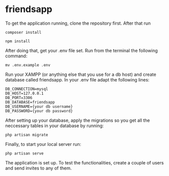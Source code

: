 # friendsapp

To get the application running, clone the repository first.
After that run
```
composer install
```

```
npm install
```

After doing that, get your .env file set. Run from the terminal the following command:
```
mv .env.example .env
```

Run your XAMPP (or anything else that you use for a db host) and create database called friendsapp.
In your .env file adapt the following lines:
```
DB_CONNECTION=mysql
DB_HOST=127.0.0.1
DB_PORT=3306
DB_DATABASE=friendsapp
DB_USERNAME={your db username}
DB_PASSWORD={your db password}
```

After setting up your database, apply the migrations so you get all the neccessary tables in your database by running:
```
php artisan migrate
```
Finally, to start your local server run:
```
php artisan serve
```

The application is set up. To test the functionalities, create a couple of users and send invites to any of them.
